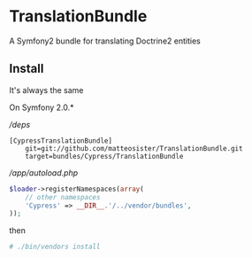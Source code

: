 TranslationBundle
=================

A Symfony2 bundle for translating Doctrine2 entities


Install
-------

It's always the same

On Symfony 2.0.*

*/deps*
```
[CypressTranslationBundle]
    git=git://github.com/matteosister/TranslationBundle.git
    target=bundles/Cypress/TranslationBundle
```

*/app/autoload.php*
```php
$loader->registerNamespaces(array(
    // other namespaces
    'Cypress' => __DIR__.'/../vendor/bundles',
));
```

then

```sh
# ./bin/vendors install
```